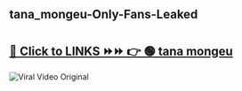 
 ## tana_mongeu-Only-Fans-Leaked

# <h2><a href="https://clipsfans.com/tana_mongeu&ref=git">🔗 Click to LINKS ⏩⏩ 👉 🟢 tana mongeu </a></h2>

<a href="https://clipsfans.com/tana_mongeu&ref=git" rel="nofollow" data-target="animated-image.originalLink"><img src="https://i.ibb.co.com/xMMVF88/686577567.gif" alt="Viral Video Original" style="max-width: 100%; display: inline-block;" data-target="animated-image.originalImage"></a>
